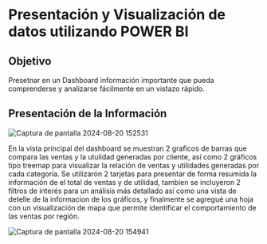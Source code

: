 # Presentación y Visualización de datos utilizando POWER BI

## Objetivo
Presetnar en un Dashboard información importante que pueda comprenderse y analizarse fácilmente en un vistazo rápido.

## Presentación de la Información

![Captura de pantalla 2024-08-20 152531](https://github.com/user-attachments/assets/16efd2db-0ca9-4e86-a96e-5f03d8a64df8)

En la vista principal del dashboard se muestran 2 graficos de barras que compara las ventas y la utulidad generadas por cliente, así como 2 
gráficos tipo treemap para visualizar la relación de ventas y utilidades generadas por cada categoría. Se utilizarón 2 tarjetas para presentar 
de forma resumida la información de el total de ventas y de utilidad, tambíen se incluyeron 2 filtros de interés para un análisis más detallado 
así como una vista de detelle de la informacion de los gráficos, y finalmente se agregué una hoja con un visualización de mapa que permite 
identificar el comportamiento de las ventas por región.

![Captura de pantalla 2024-08-20 154941](https://github.com/user-attachments/assets/fc738a49-b88d-4c25-a9e5-0a198c815266)

